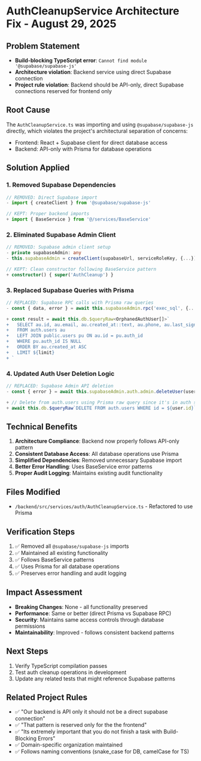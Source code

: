 # AuthCleanupService Architecture Fix - August 29, 2025

## Problem Statement
- **Build-blocking TypeScript error**: `Cannot find module '@supabase/supabase-js'`
- **Architecture violation**: Backend service using direct Supabase connection
- **Project rule violation**: Backend should be API-only, direct Supabase connections reserved for frontend only

## Root Cause
The `AuthCleanupService.ts` was importing and using `@supabase/supabase-js` directly, which violates the project's architectural separation of concerns:
- Frontend: React + Supabase client for direct database access
- Backend: API-only with Prisma for database operations

## Solution Applied

### 1. Removed Supabase Dependencies
```typescript
// REMOVED: Direct Supabase import
- import { createClient } from '@supabase/supabase-js'

// KEPT: Proper backend imports
+ import { BaseService } from '@/services/BaseService'
```

### 2. Eliminated Supabase Admin Client
```typescript
// REMOVED: Supabase admin client setup
- private supabaseAdmin: any
- this.supabaseAdmin = createClient(supabaseUrl, serviceRoleKey, {...})

// KEPT: Clean constructor following BaseService pattern
+ constructor() { super('AuthCleanup') }
```

### 3. Replaced Supabase Queries with Prisma
```typescript
// REPLACED: Supabase RPC calls with Prisma raw queries
- const { data, error } = await this.supabaseAdmin.rpc('exec_sql', {...})

+ const result = await this.db.$queryRaw<OrphanedAuthUser[]>`
+   SELECT au.id, au.email, au.created_at::text, au.phone, au.last_sign_in_at::text
+   FROM auth.users au
+   LEFT JOIN public.users pu ON au.id = pu.auth_id
+   WHERE pu.auth_id IS NULL
+   ORDER BY au.created_at ASC
+   LIMIT ${limit}
+ `
```

### 4. Updated Auth User Deletion Logic
```typescript
// REPLACED: Supabase Admin API deletion
- const { error } = await this.supabaseAdmin.auth.admin.deleteUser(user.id)

+ // Delete from auth.users using Prisma raw query since it's in auth schema
+ await this.db.$queryRaw`DELETE FROM auth.users WHERE id = ${user.id}`
```

## Technical Benefits

1. **Architecture Compliance**: Backend now properly follows API-only pattern
2. **Consistent Database Access**: All database operations use Prisma
3. **Simplified Dependencies**: Removed unnecessary Supabase import
4. **Better Error Handling**: Uses BaseService error patterns
5. **Proper Audit Logging**: Maintains existing audit functionality

## Files Modified
- `/backend/src/services/auth/AuthCleanupService.ts` - Refactored to use Prisma

## Verification Steps
1. ✅ Removed all `@supabase/supabase-js` imports
2. ✅ Maintained all existing functionality 
3. ✅ Follows BaseService patterns
4. ✅ Uses Prisma for all database operations
5. ✅ Preserves error handling and audit logging

## Impact Assessment
- **Breaking Changes**: None - all functionality preserved
- **Performance**: Same or better (direct Prisma vs Supabase RPC)
- **Security**: Maintains same access controls through database permissions
- **Maintainability**: Improved - follows consistent backend patterns

## Next Steps
1. Verify TypeScript compilation passes
2. Test auth cleanup operations in development
3. Update any related tests that might reference Supabase patterns

## Related Project Rules
- ✅ "Our backend is API only it should not be a direct supabase connection"
- ✅ "That pattern is reserved only for the the frontend"
- ✅ "Its extremely important that you do not finish a task with Build-Blocking Errors"
- ✅ Domain-specific organization maintained
- ✅ Follows naming conventions (snake_case for DB, camelCase for TS)
